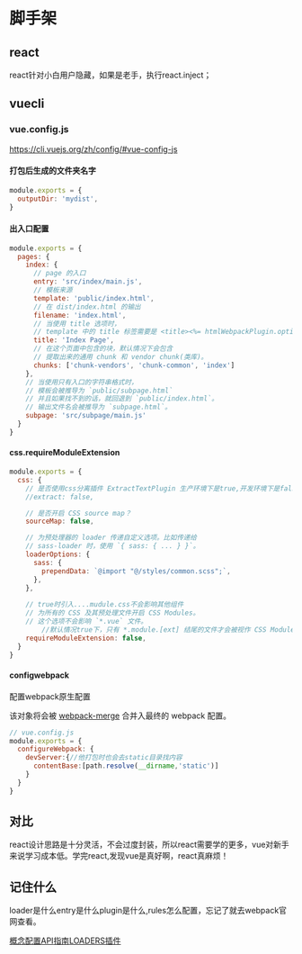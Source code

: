 # 脚手架

## react

react针对小白用户隐藏，如果是老手，执行react.inject；

## vuecli

### vue.config.js

<https://cli.vuejs.org/zh/config/#vue-config-js>

#### 打包后生成的文件夹名字

```js
module.exports = {
  outputDir: 'mydist',
}
```

#### 出入口配置

```js
module.exports = {
  pages: {
    index: {
      // page 的入口
      entry: 'src/index/main.js',
      // 模板来源
      template: 'public/index.html',
      // 在 dist/index.html 的输出
      filename: 'index.html',
      // 当使用 title 选项时，
      // template 中的 title 标签需要是 <title><%= htmlWebpackPlugin.options.title %></title>
      title: 'Index Page',
      // 在这个页面中包含的块，默认情况下会包含
      // 提取出来的通用 chunk 和 vendor chunk(类库)。
      chunks: ['chunk-vendors', 'chunk-common', 'index']
    },
    // 当使用只有入口的字符串格式时，
    // 模板会被推导为 `public/subpage.html`
    // 并且如果找不到的话，就回退到 `public/index.html`。
    // 输出文件名会被推导为 `subpage.html`。
    subpage: 'src/subpage/main.js'
  }
}
```

#### css.requireModuleExtension

```js
module.exports = {
  css: {
    // 是否使用css分离插件 ExtractTextPlugin 生产环境下是true,开发环境下是false
    //extract: false,

    // 是否开启 CSS source map？
    sourceMap: false,

    // 为预处理器的 loader 传递自定义选项。比如传递给
    // sass-loader 时，使用 `{ sass: { ... } }`。
    loaderOptions: {
      sass: {
        prependData: `@import "@/styles/common.scss";`,
      },
    },
    
    // true时引入....mudule.css不会影响其他组件
    // 为所有的 CSS 及其预处理文件开启 CSS Modules。
    // 这个选项不会影响 `*.vue` 文件。
		//默认情况true下，只有 *.module.[ext] 结尾的文件才会被视作 CSS Modules 模块
    requireModuleExtension: false,
  }
}

```

#### configwebpack

配置webpack原生配置

该对象将会被 [webpack-merge](https://github.com/survivejs/webpack-merge) 合并入最终的 webpack 配置。

```js
// vue.config.js
module.exports = {
  configureWebpack: {
    devServer:{//他打包时也会去static目录找内容
      contentBase:[path.resolve(__dirname,'static')]
    }
  }
}
```

## 对比

react设计思路是十分灵活，不会过度封装，所以react需要学的更多，vue对新手来说学习成本低。学完react,发现vue是真好啊，react真麻烦！

## 记住什么

loader是什么entry是什么plugin是什么,rules怎么配置，忘记了就去webpack官网查看。

[概念](https://www.webpackjs.com/concepts/)[配置](https://www.webpackjs.com/configuration/)[API](https://www.webpackjs.com/api/)[指南](https://www.webpackjs.com/guides/)[LOADERS](https://www.webpackjs.com/loaders/)[插件](https://www.webpackjs.com/plugins/)



